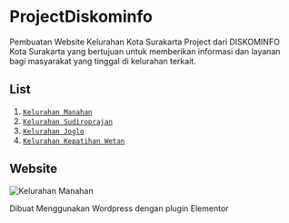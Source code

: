 # ProjectDiskominfo
Pembuatan Website Kelurahan Kota Surakarta Project dari DISKOMINFO Kota Surakarta yang bertujuan untuk memberikan informasi dan layanan bagi masyarakat yang tinggal di kelurahan terkait.

## List 
1. [`Kelurahan Manahan`](https://kel-manahan.surakarta.go.id)
2. [`Kelurahan Sudiroprajan`](https://kel-sudiroprajan.surakarta.go.id)
3. [`Kelurahan Joglo`](https://kel-joglo.surakarta.go.id)
4. [`Kelurahan Kepatihan Wetan`](https://kel-kepatihanwetan.surakarta.go.id)

## Website
![Kelurahan Manahan]()

Dibuat Menggunakan Wordpress dengan plugin Elementor
